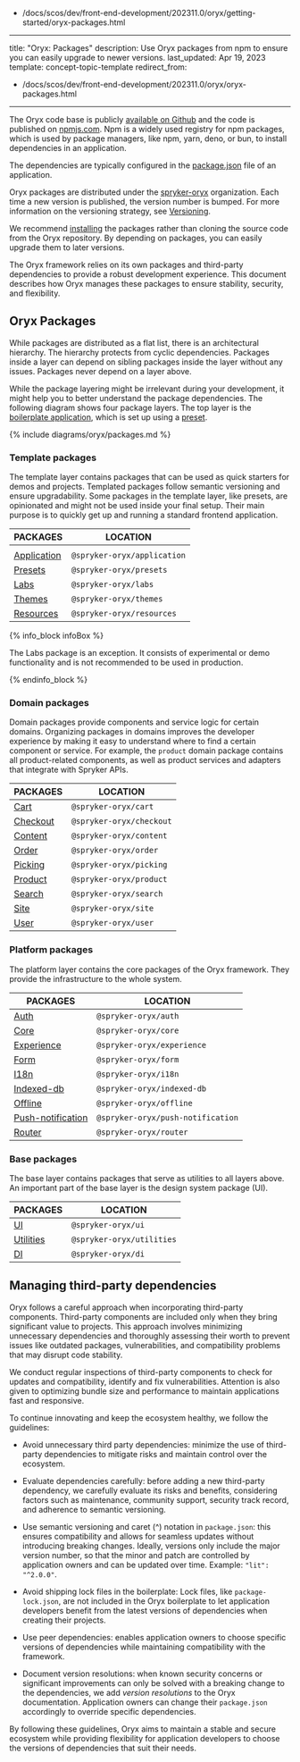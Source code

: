   - /docs/scos/dev/front-end-development/202311.0/oryx/getting-started/oryx-packages.html
---
title: "Oryx: Packages"
description: Use Oryx packages from npm to ensure you can easily upgrade to newer versions.
last_updated: Apr 19, 2023
template: concept-topic-template
redirect_from:
  - /docs/scos/dev/front-end-development/202311.0/oryx/oryx-packages.html
---



The Oryx code base is publicly [available on Github](https://github.com/spryker/oryx/) and the code is published on [npmjs.com](https://www.npmjs.com/). Npm is a widely used registry for npm packages, which is used by package managers, like npm, yarn, deno, or bun, to install dependencies in an application.

The dependencies are typically configured in the [package.json](https://docs.npmjs.com/cli/v9/configuring-npm/package-json) file of an application.

Oryx packages are distributed under the [spryker-oryx](https://www.npmjs.com/org/spryker-oryx) organization. Each time a new version is published, the version number is bumped. For more information on the versioning strategy, see [Versioning](/docs/scos/dev/front-end-development/{{page.version}}/oryx/getting-started/oryx-versioning.html).

We recommend [installing](/docs/scos/dev/front-end-development/{{page.version}}/oryx/getting-started/set-up-oryx.html) the packages rather than cloning the source code from the Oryx repository. By depending on packages, you can easily upgrade them to later versions.

The Oryx framework relies on its own packages and third-party dependencies to provide a robust development experience. This document describes how Oryx manages these packages to ensure stability, security, and flexibility.

## Oryx Packages

While packages are distributed as a flat list, there is an architectural hierarchy. The hierarchy protects from cyclic dependencies. Packages inside a layer can depend on sibling packages inside the layer without any issues. Packages never depend on a layer above.

While the package layering might be irrelevant during your development, it might help you to better understand the package dependencies. The following diagram shows four package layers. The top layer is the [boilerplate application](/docs/scos/dev/front-end-development/{{page.version}}/oryx/getting-started/oryx-boilerplate.html), which is set up using a [preset](/docs/scos/dev/front-end-development/{{page.version}}/oryx/building-applications/oryx-presets.html).

{% include diagrams/oryx/packages.md %}

### Template packages

The template layer contains packages that can be used as quick starters for demos and projects. Templated packages follow semantic versioning and ensure upgradability. Some packages in the template layer, like presets, are opinionated and might not be used inside your final setup. Their main purpose is to quickly get up and running a standard frontend application.

| PACKAGES                                                               | LOCATION                    |
| ---------------------------------------------------------------------- | --------------------------- |
|                                                                        |                             |
| [Application](https://www.npmjs.com/package/@spryker-oryx/application) | `@spryker-oryx/application` |
| [Presets](https://www.npmjs.com/package/@spryker-oryx/presets)         | `@spryker-oryx/presets`     |
| [Labs ](https://www.npmjs.com/package/@spryker-oryx/labs)              | `@spryker-oryx/labs`        |
| [Themes ](https://www.npmjs.com/package/@spryker-oryx/themes)          | `@spryker-oryx/themes`      |
| [Resources](https://www.npmjs.com/package/@spryker-oryx/resources)     | `@spryker-oryx/resources`   |

{% info_block infoBox %}

The Labs package is an exception. It consists of experimental or demo functionality and is not recommended to be used in production.

{% endinfo_block %}

### Domain packages

Domain packages provide components and service logic for certain domains. Organizing packages in domains improves the developer experience by making it easy to understand where to find a certain component or service. For example, the `product` domain package contains all product-related components, as well as product services and adapters that integrate with Spryker APIs.

| PACKAGES                                                         | LOCATION                 |
| ---------------------------------------------------------------- | ------------------------ |
| [Cart](https://www.npmjs.com/package/@spryker-oryx/cart)         | `@spryker-oryx/cart`     |
| [Checkout](https://www.npmjs.com/package/@spryker-oryx/checkout) | `@spryker-oryx/checkout` |
| [Content](https://www.npmjs.com/package/@spryker-oryx/content)   | `@spryker-oryx/content`  |
| [Order](https://www.npmjs.com/package/@spryker-oryx/order)       | `@spryker-oryx/order`    |
| [Picking](https://www.npmjs.com/package/@spryker-oryx/picking)   | `@spryker-oryx/picking`  |
| [Product](https://www.npmjs.com/package/@spryker-oryx/product)   | `@spryker-oryx/product`  |
| [Search](https://www.npmjs.com/package/@spryker-oryx/search)     | `@spryker-oryx/search`   |
| [Site](https://www.npmjs.com/package/@spryker-oryx/site)         | `@spryker-oryx/site`     |
| [User](https://www.npmjs.com/package/@spryker-oryx/user)         | `@spryker-oryx/user`     |

### Platform packages

The platform layer contains the core packages of the Oryx framework. They provide the infrastructure to the whole system.

| PACKAGES                                                                           | LOCATION                          |
| ---------------------------------------------------------------------------------- | --------------------------------- |
| [Auth](https://www.npmjs.com/package/@spryker-oryx/auth)                           | `@spryker-oryx/auth`              |
| [Core](https://www.npmjs.com/package/@spryker-oryx/core)                           | `@spryker-oryx/core`              |
| [Experience](https://www.npmjs.com/package/@spryker-oryx/experience)               | `@spryker-oryx/experience`        |
| [Form](https://www.npmjs.com/package/@spryker-oryx/form)                           | `@spryker-oryx/form`              |
| [I18n](https://www.npmjs.com/package/@spryker-oryx/I18n)                           | `@spryker-oryx/i18n`              |
| [Indexed-db](https://www.npmjs.com/package/@spryker-oryx/indexed-db)               | `@spryker-oryx/indexed-db`        |
| [Offline](https://www.npmjs.com/package/@spryker-oryx/offline)                     | `@spryker-oryx/offline`           |
| [Push-notification](https://www.npmjs.com/package/@spryker-oryx/push-notification) | `@spryker-oryx/push-notification` |
| [Router](https://www.npmjs.com/package/@spryker-oryx/router)                       | `@spryker-oryx/router`            |

### Base packages

The base layer contains packages that serve as utilities to all layers above. An important part of the base layer is the design system package (UI).

| PACKAGES                                                           | LOCATION                  |
| ------------------------------------------------------------------ | ------------------------- |
| [UI](https://www.npmjs.com/package/@spryker-oryx/ui)               | `@spryker-oryx/ui`        |
| [Utilities](https://www.npmjs.com/package/@spryker-oryx/utilities) | `@spryker-oryx/utilities` |
| [DI](https://www.npmjs.com/package/@spryker-oryx/di)               | `@spryker-oryx/di`        |

## Managing third-party dependencies

Oryx follows a careful approach when incorporating third-party components. Third-party components are included only when they bring significant value to projects. This approach involves minimizing unnecessary dependencies and thoroughly assessing their worth to prevent issues like outdated packages, vulnerabilities, and compatibility problems that may disrupt code stability.

We conduct regular inspections of third-party components to check for updates and compatibility, identify and fix vulnerabilities. Attention is also given to optimizing bundle size and performance to maintain applications fast and responsive.

To continue innovating and keep the ecosystem healthy, we follow the guidelines:

- Avoid unnecessary third party dependencies: minimize the use of third-party dependencies to mitigate risks and maintain control over the ecosystem.

- Evaluate dependencies carefully: before adding a new third-party dependency, we carefully evaluate its risks and benefits, considering factors such as maintenance, community support, security track record, and adherence to semantic versioning.

- Use semantic versioning and caret (^) notation in `package.json`: this ensures compatibility and allows for seamless updates without introducing breaking changes. Ideally, versions only include the major version number, so that the minor and patch are controlled by application owners and can be updated over time. Example: `"lit": "^2.0.0"`.

- Avoid shipping lock files in the boilerplate: Lock files, like `package-lock.json`, are not included in the Oryx boilerplate to let application developers benefit from the latest versions of dependencies when creating their projects.

- Use peer dependencies: enables application owners to choose specific versions of dependencies while maintaining compatibility with the framework.

- Document version resolutions: when known security concerns or significant improvements can only be solved with a breaking change to the dependencies, we add _version resolutions_ to the Oryx documentation. Application owners can change their `package.json` accordingly to override specific dependencies.

By following these guidelines, Oryx aims to maintain a stable and secure ecosystem while providing flexibility for application developers to choose the versions of dependencies that suit their needs.
